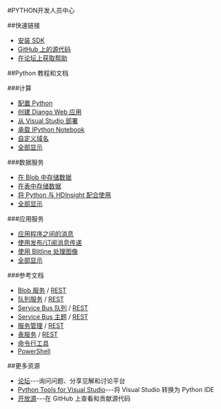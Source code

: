 <properties 
pageTitle="Azure 开发人员中心：PYTHON" 
description="" 
services="PYTHON" 
documentationCenter="Develop" 
authors="" 
manager="Tiffena" 
editor="Eric Chen" />
<tags ms.service="PYTHON"
    ms.date=""
    wacn.date="01/21/2016"
    />

#PYTHON开发人员中心

##快速链接
- [安装 SDK](/documentation/articles/python-how-to-install)
- [GitHub 上的源代码](https://github.com/WindowsAzure/azure-sdk-for-python)
- [在论坛上获取帮助](http://pytools.codeplex.com/discussions)

##Python 教程和文档

###计算

- [配置 Python](/documentation/articles/web-sites-python-configure)
- [创建 Django Web 应用](/documentation/articles/web-sites-python-create-deploy-django-app)
- [从 Visual Studio 部署](/documentation/articles/web-sites-python-ptvs-django-mysql)
- [承载 IPython Notebook](/documentation/articles/virtual-machines-python-ipython-notebook)
- [自定义域名](/documentation/articles/web-sites-custom-domain-name)
- [全部显示](/develop/python/compute)

###数据服务

- [在 Blob 中存储数据](/documentation/articles/storage-python-how-to-use-blob-storage)
- [在表中存储数据](/documentation/articles/storage-python-how-to-use-table-storage)
- [将 Python 与 HDInsight 配合使用](/documentation/articles/hdinsight-python)
- [全部显示](/develop/python/data-services)

###应用服务

- [应用程序之间的消息](/documentation/articles/service-bus-python-how-to-use-queues)
- [使用发布/订阅消息传递](/documentation/articles/service-bus-python-how-to-use-topics-subscriptions)
- [使用 Blitline 处理图像](/documentation/articles/store-blitline-how-to-use)
- [全部显示](/develop/python/app-services)

###参考文档

- [Blob 服务](/documentation/articles/storage-python-how-to-use-blob-storage) / [REST](http://msdn.microsoft.com/zh-cn/library/azure/dd179355)
- [队列服务](/documentation/articles/storage-python-how-to-use-queue-storage) / [REST](http://msdn.microsoft.com/zh-cn/library/azure/dd179355)
- [Service Bus 队列](zh-cn/documentation/articles/service-bus-python-how-to-use-queues) / [REST](http://msdn.microsoft.com/zh-cn/library/azure/hh780717)
- [Service Bus 主题](/documentation/articles/service-bus-python-how-to-use-topics-subscriptions) / [REST](http://msdn.microsoft.com/zh-cn/library/azure/hh780717)
- [服务管理](/documentation/articles/cloud-services-python-how-to-use-service-management) / [REST](http://msdn.microsoft.com/zh-cn/library/azure/ee460799)
- [表服务](/documentation/articles/storage-python-how-to-use-table-storage) / [REST](http://msdn.microsoft.com/zh-cn/library/azure/dd179355)
- [命令行工具](/documentation/articles/xplat-cli)
- [PowerShell](/documentation/articles/powershell-install-configure) 

##更多资源

- [论坛](http://pytools.codeplex.com/discussions)---询问问题、分享见解和讨论平台
- [Python Tools for Visual Studio](http://pytools.codeplex.com)---将 Visual Studio 转换为 Python IDE
- [开放源](https://github.com/windowsazure/azure-sdk-for-python)---在 GitHub 上查看和贡献源代码

